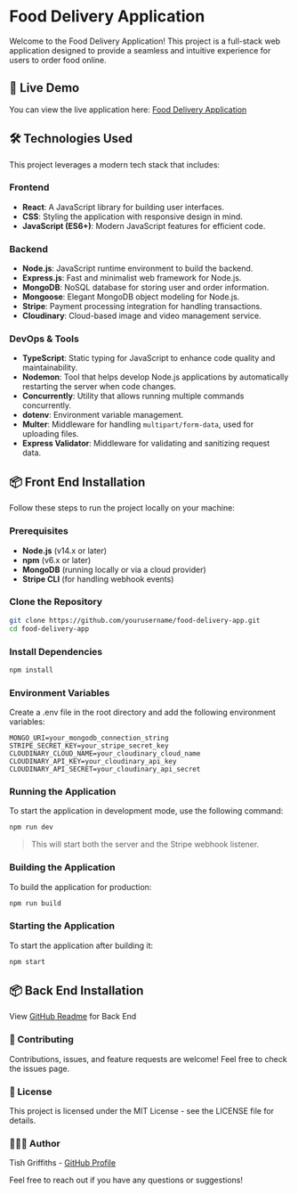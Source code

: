 # Food Delivery Application

Welcome to the Food Delivery Application! This project is a full-stack web application designed to provide a seamless and intuitive experience for users to order food online.

## 🚀 Live Demo

You can view the live application here: [Food Delivery Application](https://mern-food-ordering-app-frontend-oprw.onrender.com/)

## 🛠️ Technologies Used

This project leverages a modern tech stack that includes:

### Frontend

- **React**: A JavaScript library for building user interfaces.
- **CSS**: Styling the application with responsive design in mind.
- **JavaScript (ES6+)**: Modern JavaScript features for efficient code.

### Backend

- **Node.js**: JavaScript runtime environment to build the backend.
- **Express.js**: Fast and minimalist web framework for Node.js.
- **MongoDB**: NoSQL database for storing user and order information.
- **Mongoose**: Elegant MongoDB object modeling for Node.js.
- **Stripe**: Payment processing integration for handling transactions.
- **Cloudinary**: Cloud-based image and video management service.

### DevOps & Tools

- **TypeScript**: Static typing for JavaScript to enhance code quality and maintainability.
- **Nodemon**: Tool that helps develop Node.js applications by automatically restarting the server when code changes.
- **Concurrently**: Utility that allows running multiple commands concurrently.
- **dotenv**: Environment variable management.
- **Multer**: Middleware for handling `multipart/form-data`, used for uploading files.
- **Express Validator**: Middleware for validating and sanitizing request data.

## 📦 Front End Installation

Follow these steps to run the project locally on your machine:

### Prerequisites

- **Node.js** (v14.x or later)
- **npm** (v6.x or later)
- **MongoDB** (running locally or via a cloud provider)
- **Stripe CLI** (for handling webhook events)

### Clone the Repository

```bash
git clone https://github.com/yourusername/food-delivery-app.git
cd food-delivery-app
```

### Install Dependencies

```bash
npm install
```

### Environment Variables

Create a .env file in the root directory and add the following environment variables:

```plaintext
MONGO_URI=your_mongodb_connection_string
STRIPE_SECRET_KEY=your_stripe_secret_key
CLOUDINARY_CLOUD_NAME=your_cloudinary_cloud_name
CLOUDINARY_API_KEY=your_cloudinary_api_key
CLOUDINARY_API_SECRET=your_cloudinary_api_secret
```

### Running the Application

To start the application in development mode, use the following command:

```bash
npm run dev
```

> This will start both the server and the Stripe webhook listener.

### Building the Application

To build the application for production:

```bash
npm run build
```

### Starting the Application

To start the application after building it:

```bash
npm start
```

## 📦 Back End Installation

View [GitHub Readme](https://github.com/TishG/mern-food-ordering-app-backend) for Back End

### 👥 Contributing

Contributions, issues, and feature requests are welcome! Feel free to check the issues page.

### 📄 License

This project is licensed under the MIT License - see the LICENSE file for details.

### 👩🏿‍💻 Author

Tish Griffiths - [GitHub Profile](https://github.com/TishG)

Feel free to reach out if you have any questions or suggestions!
